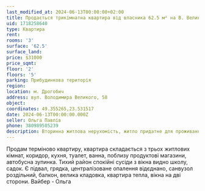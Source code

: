```yaml
---
last_modified_at: 2024-06-13T00:00:00+02:00
title: Продається трикімнатна квартира від власника 62.5 м² на В. Великого
uid: 1718258640
type: Квартира
rent:
rooms: '3'
surface: '62.5'
surface_land:
price: $31000
price_sqmt:
floor: '2'
floors: '5'
parking: Прибудинкова територія
region:
location: м. Дрогобич
address: вул. Володимира Великого, 58
object:
coordinates: 49.355265,23.531517
date: 2024-06-13T00:00:00.000Z
seller: Ольга Павлів
phone: 380989505239
description: Вторинна житлова нерухомість, житло придатне для проживання
---
```


Продам терміново квартиру, квартира складається з трьох житлових кімнат, коридор, кухня, туалет, ванна, поблизу продуктові магазини, автобусна зупинка. Тихий район спокійні сусіди з вікна видно школу, садок. Є підвал, грядка, централізоване опалення відєднано, санвузол роздільний, балкон, велика кладовка, квартира тепла, вікна на дві сторони. Вайбер - Ольга
